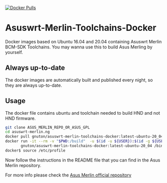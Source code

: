[![Docker Pulls](https://img.shields.io/docker/pulls/gnuton/asuswrt-merlin-toolchains-docker.svg)](https://hub.docker.com/r/gnuton/asuswrt-merlin-toolchains-docker)

# Asuswrt-Merlin-Toolchains-Docker
Docker images based on Ubuntu 16.04 and 20.04 containing Asuswrt Merlin BCM-SDK Toolchains.
You may wanna use this to build Asus Merling by yourself.

## Always up-to-date
The docker images are automatically built and published every night, so they are always up-to-date.

## Usage
The docker file contains ubuntu and toolchain needed to build HND and not HND firmware.

```bash
git clone ASUS_MERLIN_REPO_OR_ASUS_GPL
cd asuswrt-merlin.ng
docker pull gnuton/asuswrt-merlin-toolchains-docker:latest-ubuntu-20_04
docker run -it --rm -v "$PWD:/build"  -u $(id -u ${USER}):$(id -g ${USER}) \
       gnuton/asuswrt-merlin-toolchains-docker:latest-ubuntu-20_04 /bin/bash
docker$ source /etc/profile

```
Now follow the instructions in the README file that you can find in the  Asus Merlin repository.

For more info please check the [Asus Merlin official repository](https://github.com/RMerl/am-toolchains)

